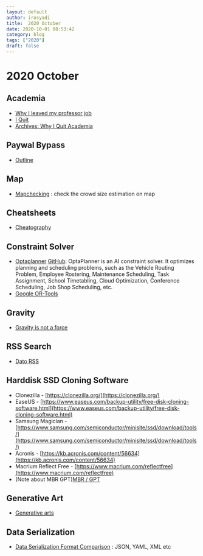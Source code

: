 ```yaml
---
layout: default
author: irosyadi
title:  2020 October
date: 2020-10-01 08:53:42
category: blog
tags: ["2020"]
draft: false
---
```


# 2020 October

## Academia
- [Why I leaved my professor job](https://reyammer.io/blog/2020/10/03/the-good-the-bad-and-the-bye-bye-why-i-left-my-tenured-academic-job/#part-2-the-bad-mdash-what-pushed-me-to-leave-the-job)
- [I Quit](https://medium.com/@jamesheathers/i-quit-be062295f638)
- [Archives: Why I Quit Academia](https://aardvark-lily-k2lz.squarespace.com/transcripts/archives/quit-academia)

## Paywal Bypass
- [Outline](https://outline.com/)

## Map
- [Mapchecking](https://www.mapchecking.com) : check the crowd size estimation on map

## Cheatsheets
- [Cheatography](https://cheatography.com/)

## Constraint Solver
- [Optaplanner](https://www.optaplanner.org/) [GitHub](https://github.com/kiegroup/optaplanner): OptaPlanner is an AI constraint solver. It optimizes planning and scheduling problems, such as the Vehicle Routing Problem, Employee Rostering, Maintenance Scheduling, Task Assignment, School Timetabling, Cloud Optimization, Conference Scheduling, Job Shop Scheduling, etc.
- [Google OR-Tools](https://developers.google.com/optimization/)

## Gravity
- [Gravity is not a force](https://www.washingtonpost.com/outlook/everything-you-thought-you-knew-about-gravity-is-wrong/2019/08/01/627f3696-a723-11e9-a3a6-ab670962db05_story.html)

## RSS Search
- [Dato RSS](https://www.datorss.com/)

## Harddisk SSD Cloning Software
- Clonezilla - [https://clonezilla.org/](https://clonezilla.org/)
- EaseUS - [https://www.easeus.com/backup-utility/free-disk-cloning-software.html](https://www.easeus.com/backup-utility/free-disk-cloning-software.html)
- Samsung Magician - [https://www.samsung.com/semiconductor/minisite/ssd/download/tools/](https://www.samsung.com/semiconductor/minisite/ssd/download/tools/)
- Acronis - [https://kb.acronis.com/content/56634](https://kb.acronis.com/content/56634)
- Macrium Reflect Free - [https://www.macrium.com/reflectfree](https://www.macrium.com/reflectfree)
- (Note about MBR GPT)[MBR / GPT](https://www.howtogeek.com/193669/whats-the-difference-between-gpt-and-mbr-when-partitioning-a-drive)

## Generative Art
- [Generative arts](https://opinionatedguide.github.io/#/Design/d5-gen)

## Data Serialization
- [Data Serialization Format Comparison](https://wiki.alopex.li/BetterThanJson) : JSON, YAML, XML etc
